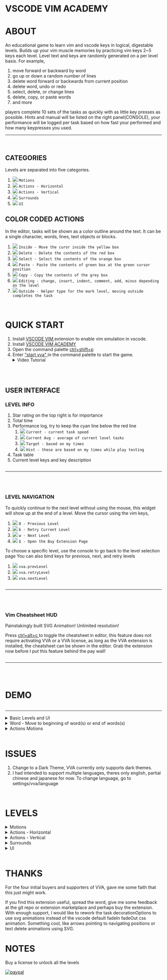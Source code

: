 <!-- <img alt="" src="https://kaisunc.github.io/vscodevimacademy/data/images/banner.png" /> -->
<!-- <img alt="" src="http://localhost:5501/data/markdown/banner.png" /> -->
<div align="center">
      <img alt="" src="https://kaisunc.github.io/vscodevimacademy/data/images/banner.png" />
</div>
<h1>VSCODE VIM ACADEMY</h1>

# ABOUT
An educational game to learn vim and vscode keys in logical, digestable levels.
Builds up your vim muscle memories by practicing vim keys 2~5 keys each level. Level text and keys are randomly generated on a per level basis. For example,

1. move forward or backward by word
2. go up or down a random number of lines
3. delete word forward or backwards from current position
4. delete word, undo or redo
5. select, delete, or change lines
6. delete, copy, or paste words
7. and more

players complete 10 sets of the tasks as quickly with as little key presses as possible. Hints and manual will be listed on the right panel(CONSOLE), your performance will be logged per task based on how fast your performed and how many keypresses you used.

---

<br>

## CATEGORIES
Levels are separated into five categories.

1. ![](https://via.placeholder.com/15/1589F0/000000?text=+) `Motions`
2. ![](https://via.placeholder.com/15/1589F0/000000?text=+) `Actions - Horizontal`
3. ![](https://via.placeholder.com/15/1589F0/000000?text=+) `Actions - Vertical`
4. ![](https://via.placeholder.com/15/1589F0/000000?text=+) `Surrounds`
5. ![](https://via.placeholder.com/15/1589F0/000000?text=+) `UI`

## COLOR CODED ACTIONS
In the editor, tasks will be shown as a color outline around the text. It can be a single character, words, lines, text objects or blocks.

1. ![](https://via.placeholder.com/15/f9cc6c/000000?text=+) `Inside - Move the curor inside the yellow box`
1. ![](https://via.placeholder.com/15/fd6883/000000?text=+) `Delete - Delete the contents of the red box`
1. ![](https://via.placeholder.com/15/f38d70/000000?text=+) `Select - Select the contents of the orange box`
1. ![](https://via.placeholder.com/15/addb78/000000?text=+) `Paste - Paste the contents of green box at the green cursor position`
1. ![](https://via.placeholder.com/15/e4d2d4/000000?text=+) `Copy - Copy the contents of the grey box`
1. ![](https://via.placeholder.com/15/b267e6/000000?text=+) `Editing - change, insert, indent, comment, add, minus depending on the level`
1. ![](https://via.placeholder.com/15/1589f0/000000?text=+) `Outside - Helper type for the mark level, moving outside completes the task`

<br>

# QUICK START

1. Install [ VSCODE VIM ](https://marketplace.visualstudio.com/items?itemName=vscodevim.vim) extension to enable vim emulation in vscode.
2. Install [ VSCODE VIM ACADEMY ](https://marketplace.visualstudio.com/items?itemName=kaisun.vscodevimacademy)
3. Open the command palette [ ctrl+shift+p ]()
4. Enter [ "start vva" ]() in the command palette to start the game.
   <details>
   <summary>
    Video Tutorial
   </summary>
   <img alt="" src="https://kaisunc.github.io/vscodevimacademy/data/images/activation.gif" />
   </details>

<br></br>

## USER INTERFACE

### LEVEL INFO
1. Star rating on the top right is for importance
1. Total time
1. Performance log, try to keep the cyan line below the red line
   1. ![](https://via.placeholder.com/15/01B5B8/000000?text=+) `Current - current task speed`
   1. ![](https://via.placeholder.com/15/BE9E3B/000000?text=+) `Current Avg - average of current level tasks`
   1. ![](https://via.placeholder.com/15/C64349/000000?text=+) `Target - based on my times`
   1. ![](https://via.placeholder.com/15/000000/000000?text=+) `Hist - these are based on my times while play testing`
1. Task table
1. Current level keys and key description

<img alt="" src="https://kaisunc.github.io/vscodevimacademy/data/images/uiLevelInfo.png" />

---

<br></br>

### LEVEL NAVIGATION
To quickly continue to the next level without using the mouse, this widget will show up at the end of a level. Move the cursor using the vim keys,
1. ![](https://via.placeholder.com/15/f9cc6c/000000?text=+) `0 - Previous Level`
1. ![](https://via.placeholder.com/15/f9cc6c/000000?text=+) `b - Retry Current Level`
1. ![](https://via.placeholder.com/15/f9cc6c/000000?text=+) `w - Next Level`
1. ![](https://via.placeholder.com/15/f9cc6c/000000?text=+) `$ - Open the Buy Extension Page`

To choose a specific level, use the console to go back to the level selection page
You can also bind keys for previous, next, and retry levels

1. ![](https://via.placeholder.com/15/f9cc6c/000000?text=+) `vva.prevLevel`
1. ![](https://via.placeholder.com/15/f9cc6c/000000?text=+) `vva.retryLevel`
1. ![](https://via.placeholder.com/15/f9cc6c/000000?text=+) `vva.nextLevel`

<img alt="" src="https://kaisunc.github.io/vscodevimacademy/data/images/endCursor.gif" />

---

<br></br>

### Vim Cheatsheet HUD

Painstakingly built SVG Animation! Unlimited resolution!

Press [ ctrl+alt+c ]()to toggle the cheatsheet in editor, this feature does not require activating VVA or a VVA license, as long as the VVA extension is installed, the cheatsheet can be shown in the editor. Grab the extension now before I put this feature behind the pay wall!

<img alt="" src="https://kaisunc.github.io/vscodevimacademy/data/images/cheatSheetsm.gif" />

---

<br></br>

# DEMO
<img alt="" src="https://kaisunc.github.io/vscodevimacademy/data/images/quickDemo.gif" />

---

<details>
<summary>
Basic Levels and UI
</summary>
<img alt="" src="https://kaisunc.github.io/vscodevimacademy/data/images/basics.gif" />
</details>

<details>
<summary>
Word - Move to beginning of word(s) or end of words(s)
</summary>
<img alt="" src="https://kaisunc.github.io/vscodevimacademy/data/images/word.gif" />
</details>

<details>
<summary>
Actions Motions
</summary>
<img alt="" src="https://kaisunc.github.io/vscodevimacademy/data/images/actions_motion.gif" />
</details>

<br>

# ISSUES
1. Change to a Dark Theme, VVA currently only supports dark themes.
2. I had intended to support multiple languages, theres only english, partial chinese and japanese for now. To change language, go to settings/vva/language

<br>

# LEVELS

<details>
<summary>
Motions
</summary>

1.	Left & Right 1
2.	Up & Down 1
3.	All Directions
4.	Left & Right 2
5.	Up & Down 2
6.	Beginning of Word 1
7.	Beginning of Word 2
8.	End of Word 1
9.	Review - Word Beginning & End
1.  Bol, Eol, First Letter
2.  Review - Word Beginning & BEFCOL
3.  Beginning of Word 3
4.  End of Word 2
5.  Review - WB & ege
6.  Top and Bottom of Page
7.  Up & Down Relative
8.  Review - Top, Bottom & Relative Line
9.  Goto Line
10. Review - Goto & Relative Line
11. Top, Middle, Bottom of Screen
12. Up, Down Half Screen
13. Up, Down Full Screen
14. Review - Screen Line Movements
15. Goto Next Paragraph
16. Goto Next Sentence
17. Goto Sections 1 - End Of
18. Goto Sections 2 - Start Of
19. Goto Sections 3 - Nearest Start or End
20. Goto Sections 4 - Start or End
21. Goto % of File
22. Hover
23. Next Pair Match
24. Searching For Letters 1
25. Word Search 1
26. Word Search 2
27. Word Search 3
28. Goto Definition
29. Marks
</details>

<details>
<summary>
Actions - Horizontal
</summary>

1. Visual Mode 1 - Select & Exit
2. Visual Mode 2 - Incrementally Select
3. Select Word
4. Delete Word
5. Paste Word
6. Delete & Paste Word
7. Copy Word
8. Change Word
9. Replace Word
10. Rename Symbol
11. Actions + Motion
12. Actions + Motions
13. Undo & Redo
14. Select Find Letter
15. Select To Letter
16. Delete & Backspace
17. Delete & Backspace 2
18. Change Case
19. Add, Minus 1
20. Add, Minus 2 - Numbered
21. Replace Char & Replace With
22. Swap Characters
23. Insert At & After Cursor
24. Insert At EOL & FCOL
</details>

<details>
<summary>
Actions - Vertical
</summary>

1. Select Line
2. Select Line Incrementally
3. Delete Line
4. Copy Line
5. Change Line
6. Paste Line
7. Insert Line
8. Replace Line
9. All Line
10. Select Lines
11. Copy Lines
12. Insert Lines
13. Delete Lines
14. Change Lines
15. Copy Line & Paste
16. Join Lines
17. Swap/Move Line
18. Indent Lines
19. Comment Lines

</details>

<details>
<summary>
Surrounds
</summary>

1. Select Word Text Object
2. Select All Surround
3. Select Inside Surround
4. Delete/Change All
5. Delete/Change Inside
6. Add Surround
7. Delete Surround
8. Change Surround
9. Delete HTML Tag Inner/Outer/Surround
</details>

<details>
<summary>
UI
</summary>

1. Select Group
2. Left/Right Editor
3. Left/Right Group
4. Quick File Navigation 1 - Search
5. Quick File Navigation 2 - Last File

</details>

<br>

# THANKS
For the four initial buyers and supporters of VVA, gave me some faith that this just might work.

If you find this extension useful, spread the word, give me some feedback at the git repo or extension marketplace and perhaps buy the extension.
With enough support, I would like to rework the task decorationOptions to use svg animations instead of the vscode default fadeIn fadeOut css animation. Something cool, like arrows pointing to navigating positions or text delete animations using SVG.


# NOTES
Buy a license to unlock all the levels

[![paypal](https://www.paypalobjects.com/en_US/TW/i/btn/btn_buynowCC_LG_wCUP.gif)](https://www.paypal.com/cgi-bin/webscr?cmd=_s-xclick&hosted_button_id=7SQ5JH6B6MHFJ)

<!-- ## NOTES TO SELF
Source GIT repo is local private
Public GIT repo is https://github.com/kaisunc/vscodevimacademy with SOURCE README copied over
Seller page is ./ , copy images from SOURCE markdown dir, NEED this for image hosting for public repo
vvaServer GIT repo is for generating licenses from paypal ipa
Vscode Marketplace page is updated when published, uses README from SOURCE REPO -->
